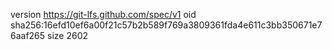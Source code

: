 version https://git-lfs.github.com/spec/v1
oid sha256:16efd10ef6a00f21c57b2b589f769a3809361fda4e611c3bb350671e76aaf265
size 2602
